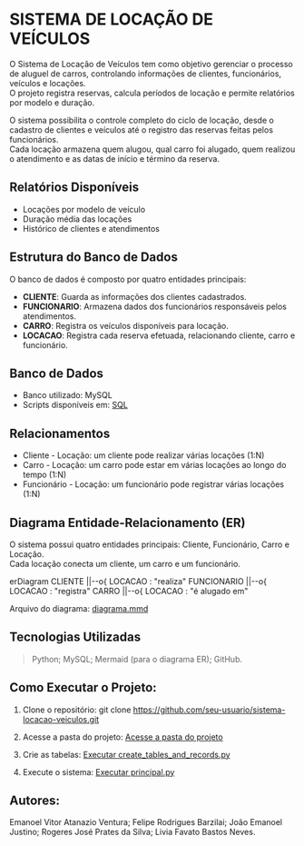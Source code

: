 # SISTEMA DE LOCAÇÃO DE VEÍCULOS

O Sistema de Locação de Veículos tem como objetivo gerenciar o processo de aluguel de carros, controlando informações de clientes, funcionários, veículos e locações.  
O projeto registra reservas, calcula períodos de locação e permite relatórios por modelo e duração.

O sistema possibilita o controle completo do ciclo de locação, desde o cadastro de clientes e veículos até o registro das reservas feitas pelos funcionários.  
Cada locação armazena quem alugou, qual carro foi alugado, quem realizou o atendimento e as datas de início e término da reserva.

## Relatórios Disponíveis
- Locações por modelo de veículo  
- Duração média das locações  
- Histórico de clientes e atendimentos  

## Estrutura do Banco de Dados
O banco de dados é composto por quatro entidades principais:

- **CLIENTE**: Guarda as informações dos clientes cadastrados.  
- **FUNCIONARIO**: Armazena dados dos funcionários responsáveis pelos atendimentos.  
- **CARRO**: Registra os veículos disponíveis para locação.  
- **LOCACAO**: Registra cada reserva efetuada, relacionando cliente, carro e funcionário.  

## Banco de Dados
- Banco utilizado: MySQL  
- Scripts disponíveis em: [SQL](./sql)

## Relacionamentos
- Cliente - Locação: um cliente pode realizar várias locações (1:N)  
- Carro - Locação: um carro pode estar em várias locações ao longo do tempo (1:N)  
- Funcionário - Locação: um funcionário pode registrar várias locações (1:N)  

## Diagrama Entidade-Relacionamento (ER)
O sistema possui quatro entidades principais: Cliente, Funcionário, Carro e Locação.  
Cada locação conecta um cliente, um carro e um funcionário.

erDiagram
    CLIENTE ||--o{ LOCACAO : "realiza"
    FUNCIONARIO ||--o{ LOCACAO : "registra"
    CARRO ||--o{ LOCACAO : "é alugado em"
    
Arquivo do diagrama: [diagrama.mmd](./diagrams/diagrama.mmd)

## Tecnologias Utilizadas
>Python;
>MySQL;
>Mermaid (para o diagrama ER);
>GitHub.

## Como Executar o Projeto:

1. Clone o repositório:
git clone https://github.com/seu-usuario/sistema-locacao-veiculos.git

2. Acesse a pasta do projeto:
[Acesse a pasta do projeto](./car_rental_system)

3. Crie as tabelas:
[Executar create_tables_and_records.py](./src/create_tables_and_records.py)

4. Execute o sistema:
[Executar principal.py](./src/principal.py)

## Autores:
Emanoel Vitor Atanazio Ventura;
Felipe Rodrigues Barzilai;
João Emanoel Justino;
Rogeres José Prates da Silva;
Livia Favato Bastos Neves.












